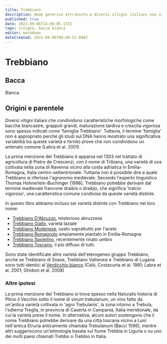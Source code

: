 ```yaml
---
title: Trebbiano
description: Nome generico attribuito a diversi vitigni italiani non imparentati tra loro
published: true
date: 2021-09-06T14:50:05.137Z
tags: vitigno, bacca bianca
editor: markdown
dateCreated: 2021-09-06T09:40:52.094Z
---
```


# Trebbiano

## Bacca
Bianca

## Origini e parentele
Diversi vitigni italiani che condividono caratteristiche morfologiche come bacche biancastre, grappoli grandi, maturazione tardiva e crescita vigorosa sono spesso indicati come 'famiglia Trebbiano'. Tuttavia, il termine 'famiglia' non è appropriato perché gli studi sul DNA hanno mostrato una significativa variabilità tra queste varietà e fornito prove che non condividono un antenato comune (Labra et al. 2001).

La prima menzione del Trebbiano è apparsa nel 1303 nel trattato di agricoltura di Pietro de Crescenzi, con il nome di Tribiana, una varietà di uva coltivata nella zona di Ravenna vicino alla costa adriatica in Emilia-Romagna, Italia centro-settentrionale. Tuttavia non è possibile dire a quale Trebbiano si riferisse l'agronomo medievale. Secondo l'esperto linguistico Thomas Hohnerlein-Buchinger (1996), Trebbiano potrebbe derivare dal termine medievale francone draibio o draibjo, che significa 'tralcio vigoroso', una caratteristica comune condivisa da queste varietà distinte.

In questo libro abbiamo incluso sei varietà distinte con Trebbiano nel loro nome:

- [Trebbiano D'Abruzzo](/vitigni/Italia/bacca-bianca/trebbiano-d-abruzzo), misterioso abruzzese
- [Trebbiano Giallo](/vitigni/Italia/bacca-bianca/trebbiano-giallo), varietà laziale
- [Trebbiano Modenese](/vitigni/Italia/bacca-bianca/trebbiano-modenese), usato soprattutto per l'aceto
- [Trebbiano Romagnolo](/vitigni/Italia/bacca-bianca/trebbiano-romagnolo) ampiamente piantato in Emilia-Romagna
- [Trebbiano Spoletino](/vitigni/Italia/bacca-bianca/trebbiano-spoletino), recentemente rinato umbro
- [Trebbiano Toscano](/vitigni/Italia/bacca-bianca/trebbiano-toscano), il più diffuso di tutti.

Sono state identificate altre varietà dell'eterogeneo gruppo Trebbiano, anche se Trebbiano di Soave, Trebbiano Valtenesi e Trebbiano di Lugana sono tutti identici al [Verdicchio bianco](/vitigni/Italia/bacca-bianca/verdicchio-bianco) (Calò, Costacurta et al. 1991; Labra et al. 2001; Ghidoni et al. 2008)

### Altre ipotesi

La prima menzione del Trebbiano si trova spesso nella Naturalis historia di Plinio il Vecchio sotto il nome di vinum trebulanum, un vino fatto da un'antica varietà coltivata in 'agro Trebulanis', la zona intorno a Trebula, l'odierna Treglia, in provincia di Caserta in Campania, Italia meridionale, da cui la varietà prese il nome. In alternativa, alcuni autori sostengono che il nome Trebbiano potrebbe derivare da una città toscana vicino a Luni nell'antica Etruria anticamente chiamata Trebulanum (Bacci 1596), mentre altri suggeriscono un'etimologia basata sul fiume Trebbia in Liguria o su uno dei molti paesi chiamati Trebbo o Trebbio in Italia.